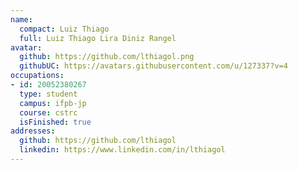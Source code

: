 ```yaml
---
name:
  compact: Luiz Thiago
  full: Luiz Thiago Lira Diniz Rangel
avatar:
  github: https://github.com/lthiagol.png
  githubUC: https://avatars.githubusercontent.com/u/127337?v=4
occupations:
- id: 20052380267
  type: student
  campus: ifpb-jp
  course: cstrc
  isFinished: true
addresses:
  github: https://github.com/lthiagol
  linkedin: https://www.linkedin.com/in/lthiagol
---
```

